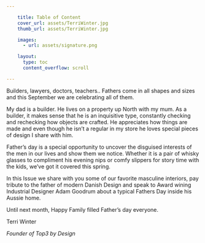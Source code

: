 ```yaml
---

    title: Table of Content
    cover_url: assets/TerriWinter.jpg
    thumb_url: assets/TerriWinter.jpg

    images:
      - url: assets/signature.png

    layout:
      type: toc
      content_overflow: scroll

---
```


Builders, lawyers, doctors, teachers..
Fathers come in all shapes and sizes and this September we are celebrating all of them.

My dad is a builder.  He lives on a property up North with my mum. As a builder, it makes sense that he is an inquisitive type, constantly checking and rechecking how objects are crafted. He appreciates how things are made and even though he isn’t a regular in my store he loves special pieces of design I share with him.

Father’s day is a special opportunity to uncover the disguised interests of the men in our lives and show them we notice. Whether it is a pair of whisky glasses to compliment his evening nips or comfy slippers for story time with the kids, we’ve got it covered this spring.

In this Issue we share with you some of our favorite masculine interiors, pay tribute to the father of modern Danish Design and speak to Award wining Industrial Designer Adam Goodrum about a typical Fathers Day inside his Aussie home.

Until next month, Happy Family filled Father’s day everyone.

Terri Winter

*Founder of Top3 by Design*

<img data-media-id="images:1" width=150 data-original>
